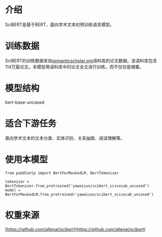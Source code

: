 # 介绍
SciBERT是基于BERT，面向学术文本的预训练语言模型。
# 训练数据
SciBERT的训练数据来自[semanticscholar.org](https://www.semanticscholar.org/)语料库的论文数据。该语料库包含114万篇论文。本模型用语料库中的论文全文进行训练，而不仅仅是摘要。
# 模型结构
bert-base-uncased
# 适合下游任务
面向学术文本的文本分类、实体识别、关系抽取、阅读理解等。
# 使用本模型
```
from paddlenlp import BertForMaskedLM, BertTokenizer

tokenizer = BertTokenizer.from_pretrained('yaweisun/scibert_scivocab_uncased')
model = BertForMaskedLM.from_pretrained('yaweisun/scibert_scivocab_uncased')
```
# 权重来源
[https://github.com/allenai/scibert](https://github.com/allenai/scibert)